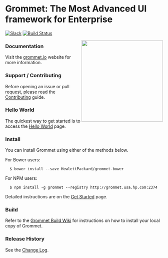 # Grommet: The Most Advanced UI framework for Enterprise

[![Slack](http://alansouzati.github.io/artic/img/slack-badge.svg)](https://grommet.slack.com) [![Build Status](https://magnum.travis-ci.com/HewlettPackard/grommet.svg?token=1waizR3WLGtkHJzKYxT8&branch=master)](https://magnum.travis-ci.com/HewlettPackard/grommet)

<img align="right" height="260" src="http://alansouzati.github.io/artic/img/grommet-logo.png">

### Documentation

Visit the [grommet.io](http://grommet.io/) website for more information.

### Support / Contributing

Before opening an issue or pull request, please read the [Contributing](http://grommet.usa.hp.com/docs/hpe/documentation/contributing) guide.

### Hello World

  The quickest way to get started is to access the [Hello World](http://grommet.usa.hp.com/docs/hpe/documentation) page.

### Install

  You can install Grommet using either of the methods below.

  For Bower users:
  ```
    $ bower install --save HewlettPackard/grommet-bower
  ```

  For NPM users:
  ```
    $ npm install -g grommet --registry http://grommet.usa.hp.com:2374
  ```

  Detailed instructions are on the [Get Started](http://grommet.usa.hp.com/docs/hpe/documentation/get-started) page.

### Build

  Refer to the [Grommet Build Wiki](https://github.com/HewlettPackard/grommet/wiki/Building-Grommet) for instructions on how to install your local copy of Grommet.

### Release History

  See the [Change Log](https://github.com/HewlettPackard/grommet/wiki/Change-Log).